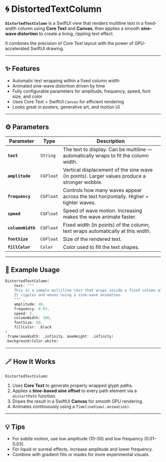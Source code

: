 # 🌀 DistortedTextColumn

**`DistortedTextColumn`** is a SwiftUI view that renders multiline text in a fixed-width column using **Core Text** and **Canvas**, then applies a smooth **sine-wave distortion** to create a living, rippling text effect.

It combines the precision of Core Text layout with the power of GPU-accelerated SwiftUI drawing.

---

## ✨ Features
- Automatic text wrapping within a fixed column width  
- Animated sine-wave distortion driven by time  
- Fully configurable parameters for amplitude, frequency, speed, font size, and color  
- Uses Core Text + SwiftUI `Canvas` for efficient rendering  
- Looks great in posters, generative art, and motion UI

---

## ⚙️ Parameters

| Parameter | Type | Description |
|------------|------|-------------|
| **`text`** | `String` | The text to display. Can be multiline — automatically wraps to fit the column width. |
| **`amplitude`** | `CGFloat` | Vertical displacement of the sine wave (in points). Larger values produce a stronger wobble. |
| **`frequency`** | `CGFloat` | Controls how many waves appear across the text horizontally. Higher = tighter waves. |
| **`speed`** | `CGFloat` | Speed of wave motion. Increasing makes the wave animate faster. |
| **`columnWidth`** | `CGFloat` | Fixed width (in points) of the column; text wraps automatically at this width. |
| **`fontSize`** | `CGFloat` | Size of the rendered text. |
| **`fillColor`** | `Color` | Color used to fill the text shapes. |

---

## 🧩 Example Usage

```swift
DistortedTextColumn(
    text: """
    This is a sample multiline text that wraps inside a fixed column width.
    It ripples and moves using a sine-wave animation.
    """ ,
    amplitude: 40,
    frequency: 0.03,
    speed: 2,
    columnWidth: 300,
    fontSize: 60,
    fillColor: .black
)
.frame(maxWidth: .infinity, maxHeight: .infinity)
.background(Color.white)
```

---

## 🪄 How It Works
`DistortedTextColumn`:
1. Uses **Core Text** to generate properly wrapped glyph paths.  
2. Applies a **time-based sine offset** to every path element via a `distortPath` function.  
3. Draws the result in a SwiftUI **Canvas** for smooth GPU rendering.  
4. Animates continuously using a `TimelineView(.animation)`.

---

## 💡 Tips
- For subtle motion, use low amplitude (10–30) and low frequency (0.01–0.03).  
- For liquid or surreal effects, increase amplitude and lower frequency.  
- Combine with gradient fills or masks for more experimental visuals.  
